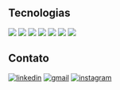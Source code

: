 ## Tecnologias
[![](https://img.shields.io/badge/HTML5-E34F26?style=for-the-badge&logo=html5&logoColor=white)]()
[![](https://img.shields.io/badge/CSS3-1572B6?style=for-the-badge&logo=css3&logoColor=white)]()
[![](https://img.shields.io/badge/TypeScript-007ACC?style=for-the-badge&logo=typescript&logoColor=white)]()
[![](https://img.shields.io/badge/Node.js-43853D?style=for-the-badge&logo=node.js&logoColor=white)]()
[![](https://img.shields.io/badge/Express.js-404D59?style=for-the-badge)]()
[![](https://img.shields.io/badge/Jest-323330?style=for-the-badge&logo=Jest&logoColor=white)]()
[![](https://img.shields.io/badge/React-20232A?style=for-the-badge&logo=react&logoColor=61DAFB)]()

## Contato
[![linkedin](https://img.shields.io/badge/LinkedIn-0077B5?style=for-the-badge&logo=linkedin&logoColor=white)](https://www.linkedin.com/in/samueldbferreira/)
[![gmail](https://img.shields.io/badge/Gmail-D14836?style=for-the-badge&logo=gmail&logoColor=white)](mailto:samuel.assuncao@usp.br)
[![instagram](https://img.shields.io/badge/Instagram-E4405F?style=for-the-badge&logo=instagram&logoColor=white)](https://www.instagram.com/samueldbferreira)

